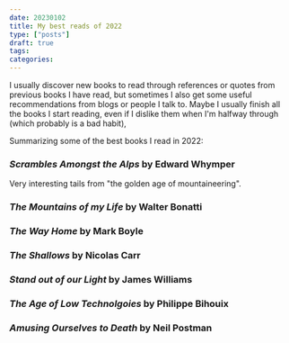 ```yaml
---
date: 20230102
title: My best reads of 2022
type: ["posts"]
draft: true
tags:
categories:
---
```


I usually discover new books to read through references or quotes from previous books I have read, but sometimes I also get some useful recommendations from blogs or people I talk to. 
Maybe 
I usually finish all the books I start reading, even if I dislike them when I'm halfway through (which probably is a bad habit),

Summarizing some of the best books I read in 2022:

### *Scrambles Amongst the Alps* by Edward Whymper

Very interesting tails from "the golden age of mountaineering".


### *The Mountains of my Life* by Walter Bonatti

### *The Way Home* by Mark Boyle

### *The Shallows* by Nicolas Carr

### *Stand out of our Light* by James Williams 


### *The Age of Low Technolgoies* by Philippe Bihouix


### *Amusing Ourselves to Death* by Neil Postman 



